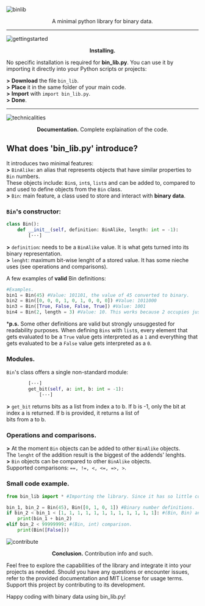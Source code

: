 ![binlib](https://github.com/nonn-a/bin_lib.py/assets/86384221/a3784e9d-9359-4039-94f9-9f12d15a8391)

<p align="center">
A minimal python library for binary data.  
</p>

---

![gettingstarted](https://github.com/nonn-a/bin_lib.py/assets/86384221/d5f550a1-a55f-4ae6-b1a3-e46d09438bfb)

<p align="center">
<strong>Installing.</strong>
</p>

No specific installation is required for **bin_lib.py**. You can use it by importing it directly into your Python scripts or projects:

**>** **Download** the file `bin_lib`.  
**>** **Place** it in the same folder of your main code.  
**>** **Import** with `import bin_lib.py`.  
**>** **Done**.  

---

![technicalities](https://github.com/nonn-a/bin_lib.py/assets/86384221/6ecd37d2-9525-4463-8859-260d029160f1)

<p align="center">
<strong>Documentation.</strong> Complete explaination of the code.
</p>

## What does 'bin_lib.py' introduce?

It introduces two minimal features:  
**>** `BinAlike`: an alias that represents objects that have similar properties to `Bin` numbers.  
These objects include: `Bin`s, `int`s, `list`s and can be added to, compared to and used to define objects from the `Bin` class.  
**>** `Bin`: main feature, a class used to store and interact with **binary data**.

### `Bin`'s constructor:
```py
class Bin():
    def __init__(self, definition: BinAlike, length: int = -1):
        [···]
```
**>** `definition`: needs to be a `BinAlike` value. It is what gets turned into its binary representation.  
**>** `lenght`: maximum bit-wise lenght of a stored value. It has some nieche uses (see operations and comparisons).

A few examples of **valid** Bin definitions:
```py
#Examples.
bin1 = Bin(45) #Value: 101101, the value of 45 converted to binary.
bin2 = Bin([0, 0, 0, 1, 0, 1, 0, 0, 0]) #Value: 1011000
bin3 = Bin([True, False, False, True]) #Value: 1001
bin4 = Bin(2, length = 3) #Value: 10. This works because 2 occupies just 2 out of the 3 (maximum, 3rd included) bits given.
```
\***p.s.** Some other definitions are valid but strongly unsuggested for readability purposes. When defining `Bins` with `list`s, every element that gets evaluated to be a `True` value gets interpreted as a `1` and everything that gets evaluated to be a `False` value gets interpreted as a `0`.

### Modules.
`Bin`'s class offers a single non-standard module:
```py
        [···]
        get_bit(self, a: int, b: int = -1):
            [···]
```
**>** `get_bit` returns bits as a list from index a to b. If b is -1, only the bit at index a is returned. If b is provided, it returns a list of  
 bits from a to b.

### Operations and comparisons.
**>** At the moment `Bin` objects can be added to other `BinAlike` objects.  
The `lenght` of the addition result is the biggest of the addends' lenghts.  
**>** `Bin` objects can be compared to other `BinAlike` objects.  
Supported comparisons: `==, !=, <, <=, =>, >`.  

### Small code example.
```py
from bin_lib import * #Importing the library. Since it has so little code, it's fine to import *.

bin_1, bin_2 = Bin(45), Bin([0, 1, 0, 1]) #Binary number definitions.
if bin_2 < bin_1 < [1, 1, 1, 1, 1, 1, 1, 1, 1, 1, 1, 1]: #(Bin, Bin) and (Bin, list) comparisons.
    print(bin_1 + bin_2)
elif bin_2 < 99999999: #(Bin, int) comparison.
    print(Bin([False]))
```

![contribute](https://github.com/nonn-a/bin_lib.py/assets/86384221/4efad539-4058-46ef-9e72-a43012ae4e9b)

<p align="center">
<strong>Conclusion.</strong> Contribution info and such.
</p>

Feel free to explore the capabilities of the library and integrate it into your projects as needed. Should you have any questions or encounter issues, refer to the provided documentation and MIT License for usage terms. Support this project by contributing to its development.

Happy coding with binary data using bin_lib.py!
